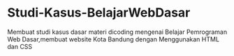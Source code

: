 # Studi-Kasus-BelajarWebDasar
Membuat studi kasus dasar materi dicoding mengenai Belajar Pemrograman Web Dasar,membuat website Kota Bandung dengan Menggunakan HTML dan CSS
